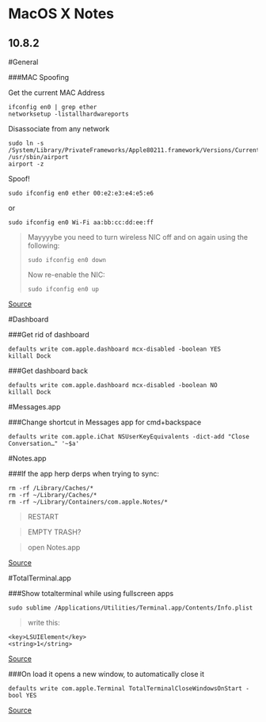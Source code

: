 MacOS X Notes
=============

10.8.2
------

#General

###MAC Spoofing

Get the current MAC Address

    ifconfig en0 | grep ether
    networksetup -listallhardwareports

Disassociate from any network

    sudo ln -s /System/Library/PrivateFrameworks/Apple80211.framework/Versions/Current/Resources/airport /usr/sbin/airport
    airport -z

Spoof!

    sudo ifconfig en0 ether 00:e2:e3:e4:e5:e6
or

    sudo ifconfig en0 Wi-Fi aa:bb:cc:dd:ee:ff

> Mayyyybe you need to turn wireless NIC off and on again using the following:
>
>     sudo ifconfig en0 down
>
>Now re-enable the NIC:
>
>     sudo ifconfig en0 up

[Source](http://osxdaily.com/2008/01/17/how-to-spoof-your-mac-address-in-mac-os-x/)

#Dashboard

###Get rid of dashboard

    defaults write com.apple.dashboard mcx-disabled -boolean YES
    killall Dock

###Get dashboard back

    defaults write com.apple.dashboard mcx-disabled -boolean NO
    killall Dock

#Messages.app

###Change shortcut in Messages app for cmd+backspace

    defaults write com.apple.iChat NSUserKeyEquivalents -dict-add "Close Conversation…" '~$a'

#Notes.app

###If the app herp derps when trying to sync:

    rm -rf /Library/Caches/*
    rm -rf ~/Library/Caches/*
    rm -rf ~/Library/Containers/com.apple.Notes/*
> RESTART

> EMPTY TRASH?

> open Notes.app

[Source](https://discussions.apple.com/docs/DOC-4441)

#TotalTerminal.app

###Show totalterminal while using fullscreen apps

    sudo sublime /Applications/Utilities/Terminal.app/Contents/Info.plist

>write this:

    <key>LSUIElement</key>
    <string>1</string>

[Source](http://apple.stackexchange.com/questions/40575/totalterminal-doesnt-work-with-full-screen-apps)

###On load it opens a new window, to automatically close it

    defaults write com.apple.Terminal TotalTerminalCloseWindowsOnStart -bool YES

[Source](https://github.com/binaryage/totalterminal/issues/40#issuecomment-4258450)